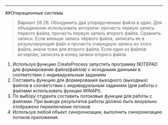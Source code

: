 ---	
##Операционные системы
>Вариант 26
>26.	Объединить два упорядоченных файла в один. Для объединения использовать алгоритм: прочесть первую запись первого файла, прочесть первую запись второго файла. Сравнить записи. Если меньше запись первого файла, записать ее в результирующий файл и прочесть очередную запись из этого файла, иначе тоже для второго файла. Если один из файлов исчерпан, записать в конец записи второго файла.
1.	Используя функцию CreateProcess запустить программу NOTEPAD для формирования файла(файлов) с исходными данными в соответствии с индивидуальным заданием
2.	Составить функцию для формирования выходного (выходных) файлов в соответствии с индивидуальным заданием (для работы с файлами использовать функции WINAPI).
3.	По выбору студента составить потоковые функции для работы с файлами. При выводе результатов работы должно быть визуально отображено переключение потоков
4.	Используя любой объект синхронизации, выполнить синхронизацию потоков приложения.

